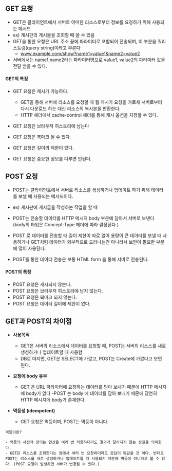 ## GET 요청

- GET은 클라이언트에서 서버로 어떠한 리소스로부터 정보를 요청하기 위해 사용되는 메서드
- ex) 게시판의 게시물을 조회할 때 쓸 수 있음
- GET을 통한 요청은 URL 주소 끝에 파라미터로 포함되어 전송되며, 이 부분을 쿼리 스트링(query string)이라고 부른다
  - www.example.com/show?name1=value1&name2=value2
- 서버에서는 name1,name2라는 파라미터명으로 value1, value2의 파라미터 값을 전달 받을 수 있다.

#### GET의 특징

- GET 요청은 캐시가 가능하다.
  - GET을 통해 서버에 리소스를 요청할 때 웹 캐시가 요청을 가로채 서버로부터 다시 다운로드 하는 대신 리소스의 복사본을 반환한다.
  - HTTP 헤더에서 cache-control 헤더를 통해 캐시 옵션을 지정할 수 있다.

- GET 요청은 브라우저 히스토리에 남는다
- GET 요청은 북마크 될 수 있다.
- GET 요청은 길이의 제한이 있다.
- GET 요청은 중요한 정보를 다루면 안된다.

## POST 요청
- POST는 클라이언트에서 서버로 리소스를 생성하거나 업데이트 하기 위해 데이터를 보낼 때 사용되는 메서드이다.
- ex) 게시판에 게시글을 작성하는 작업을 할 때

- POST는 전송할 데이터를 HTTP 메시지 body 부분에 담아서 서버로 보낸다 (body의 타입은 Concept-Type 헤더에 따라 결정된다.)

- POST 로 데이터를 전송할 때 길이 제한이 따로 없어 용량이 큰 데이터를 보낼 때 사용하거나 GET처럼 데이터가 외부적으로 드러나는건 아니라서 보안이 필요한 부분에 많이 사용된다. 

- POST를 통한 데이터 전송은 보통 HTML form 을 통해 서버로 전송된다.


#### POST의 특징

- POST 요청은 캐시되지 않는다.
- POST 요청은 브라우저 히스토리에 남지 않는다.
- POST 요청은 북마크 되지 않는다.
- POST 요청은 데이터 길이에 제한이 없다.

## GET과 POST의 차이점

- **사용목적** 
  - GET은 서버의 리소스에서 데이터를 요청할 때, POST는 서버의 리소스를 새로 생성하거나 업데이트할 때 사용함
  - DB로 따지면, GET은 SELECT에 가깝고, POST는 Create에 가깝다고 보면 된다.

- **요청에 body 유무**
  - GET 은 URL 파라미터에 요청하는 데이터를 담아 보내기 때문에 HTTP 메시지에 body가 없다
  -POST 는 body 에 데이터를 담아 보내기 때문에 당연히 HTTP 메시지에 body가 존재한다.


- **멱등성 (idempotent)**
  -  GET 요청은 멱등이며, POST는 멱등이 아니다.

```
멱등이란?

- 멱등의 사전적 정의는 연산을 여러 번 적용하더라도 결과가 달라지지 않는 성질을 의미한다.
- GET은 리소스를 조회한다는 점에서 여러 번 요청하더라도 응답이 똑같을 것 이다. 반대로 POST는 리소스를 새로 생성하거나 업데이트할 때 사용되기 때문에 멱등이 아니라고 볼 수 있다. (POST 요청이 발생하면 서버가 변경될 수 있다.)

```